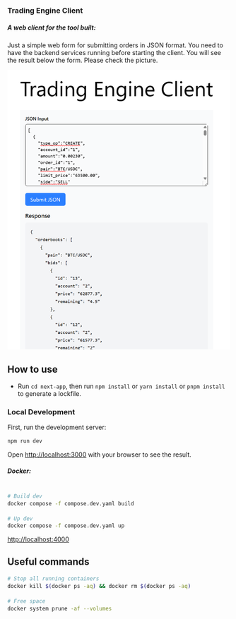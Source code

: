 ### Trading Engine Client

##### A web client for the tool built:
Just a simple web form for submitting orders in JSON format. You need to have the backend services running before starting the client. You will see the result below the form. Please check the picture.

![img.png](img.png)


## How to use

- Run `cd next-app`, then run `npm install` or `yarn install` or `pnpm install` to generate a lockfile.


### Local Development

First, run the development server:

```bash
npm run dev
```
Open [http://localhost:3000](http://localhost:3000) with your browser to see the result.

##### Docker:
```bash

# Build dev
docker compose -f compose.dev.yaml build

# Up dev
docker compose -f compose.dev.yaml up
```


[http://localhost:4000](http://localhost:4000)






## Useful commands

```bash
# Stop all running containers
docker kill $(docker ps -aq) && docker rm $(docker ps -aq)

# Free space
docker system prune -af --volumes
```
